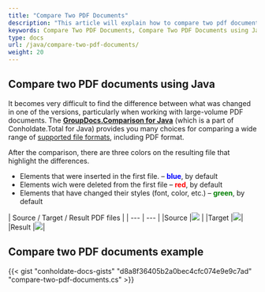 ```yaml
---
title: "Compare Two PDF Documents"
description: "This article will explain how to compare two pdf documents using GroupDocs.Comparison API which is a part of Conholdate.Total for Java."
keywords: Compare Two PDF Documents, Compare Two PDF Documents using Java
type: docs
url: /java/compare-two-pdf-documents/
weight: 20
---
```

## Compare two PDF documents using Java

It becomes very difficult to find the difference between what was changed in one of the versions, particularly when working with large-volume PDF documents. The **[GroupDocs.Comparison for Java](https://products.groupdocs.com/comparison/java)** (which is a part of Conholdate.Total for Java) provides you many choices for comparing a wide range of [supported file formats](https://docs.groupdocs.com/comparison/java/supported-document-formats/), including PDF format.

After the comparison, there are three colors on the resulting file that highlight the differences.

*   Elements that were inserted in the first file. – <font color="blue">**blue**</font>, by default
*   Elements wich were deleted from the first file – <font color="red">**red**</font>, by default
*   Elements that have changed their styles (font, color, etc.) – <font color="green">**green**</font>, by default

|  Source / Target / Result PDF files |
| --- | --- |
|Source |![](https://docs.groupdocs.com/comparison/net/images/how-to-compare-pdf-1.png) | 
|Target |![](https://docs.groupdocs.com/comparison/net/images/how-to-compare-pdf-2.png)|
|Result |![](https://docs.groupdocs.com/comparison/net/images/how-to-compare-pdf-3.png)|

## Compare two PDF documents example

{{< gist "conholdate-docs-gists" "d8a8f36405b2a0bec4cfc074e9e9c7ad" "compare-two-pdf-documents.cs" >}}








